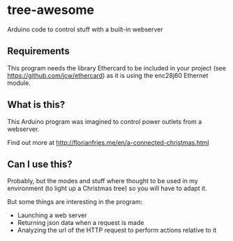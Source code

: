 tree-awesome
============

Arduino code to control stuff with a built-in webserver

## Requirements

This program needs the library Ethercard to be included in your project (see https://github.com/jcw/ethercard)
as it is using the enc28j60 Ethernet module.

## What is this?

This Arduino program was imagined to control power outlets from a webserver. 

Find out more at http://florianfries.me/en/a-connected-christmas.html


## Can I use this?

Probably, but the modes and stuff where thought to be used in my environment 
(to light up a Christmas tree) so you will have to adapt it.

But some things are interesting in the program:
- Launching a web server
- Returning json data when a request is made
- Analyzing the url of the HTTP request to perform actions relative to it
